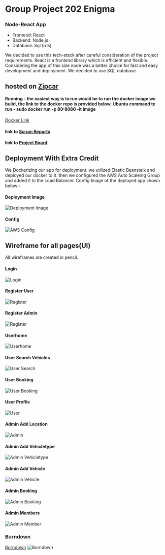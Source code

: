 # Group Project 202 Enigma

### Node-React App
* Frontend: React
* Backend: Node.js
* Database: Sql (rds)

We decided to use this tech-stack after careful consideration of the project requirements. React is a frontend library which is efficient and flexible. Considering the app of this size node was a better choice for fast and easy development and deployment. We decided to use SQL database.

## hosted on [Zipcar](http://zipcar-env.eba-ksiqic9p.us-east-2.elasticbeanstalk.com/) 

#### Running - the easiest way is to run would be to run the docker image we build, the link to the docker repo is provided below. Ubuntu command to run - sudo docker run -p 80:8080 -it image
[Docker Link](https://hub.docker.com/r/samkitsheth95/zipcardock)

#### link to [Scrum Reports](https://github.com/gopinathsjsu/sp20-cmpe-202-sec-03-team-project-enigma/wiki)
#### link to [Project Board](https://github.com/gopinathsjsu/sp20-cmpe-202-sec-03-team-project-enigma/projects)

## Deployment With Extra Credit

We Dockerizing our app for deployment. we utilized Elastic Beanstalk and deployed our docker to it. then we configured the AWS Auto Scaleing Group and added it to the Load Balancer. Config Image of the deployed app shown below:-
#### Deployment Image
![Deployment Image](https://github.com/gopinathsjsu/sp20-cmpe-202-sec-03-team-project-enigma/blob/master/Diagram/deployment_diagram.png)
#### Config
![AWS Config](https://github.com/gopinathsjsu/sp20-cmpe-202-sec-03-team-project-enigma/blob/master/Diagram/awsconfig.png)

## Wireframe for all pages(UI)
All wireframes are created in pencil.
#### Login
![Login](https://github.com/gopinathsjsu/sp20-cmpe-202-sec-03-team-project-enigma/blob/master/Diagram/login.png)
#### Register User
![Register](https://github.com/gopinathsjsu/sp20-cmpe-202-sec-03-team-project-enigma/blob/master/Diagram/register_page_user.png)
#### Register Admin
![Register](https://github.com/gopinathsjsu/sp20-cmpe-202-sec-03-team-project-enigma/blob/master/Diagram/register_page_admin.png)
#### Userhome
![Userhome](https://github.com/gopinathsjsu/sp20-cmpe-202-sec-03-team-project-enigma/blob/master/Diagram/user_home.png)
#### User Search Vehicles
![User Search](https://github.com/gopinathsjsu/sp20-cmpe-202-sec-03-team-project-enigma/blob/master/Diagram/user_search_vehicles.png)
#### User Booking
![User Booking](https://github.com/gopinathsjsu/sp20-cmpe-202-sec-03-team-project-enigma/blob/master/Diagram/user_see_booking.png)
#### User Profile
![User](https://github.com/gopinathsjsu/sp20-cmpe-202-sec-03-team-project-enigma/blob/master/Diagram/user_see_profile.png)
#### Admin Add Location
![Admin](https://github.com/gopinathsjsu/sp20-cmpe-202-sec-03-team-project-enigma/blob/master/Diagram/admin_add_location.png)
#### Admin Add Vehicletype
![Admin Vehicletype](https://github.com/gopinathsjsu/sp20-cmpe-202-sec-03-team-project-enigma/blob/master/Diagram/admin_add_vehicle_type.png)
#### Admin Add Vehicle
![Admin Vehicle](https://github.com/gopinathsjsu/sp20-cmpe-202-sec-03-team-project-enigma/blob/master/Diagram/admin_add_vehicle.png)
#### Admin Booking
![Admin Booking](https://github.com/gopinathsjsu/sp20-cmpe-202-sec-03-team-project-enigma/blob/master/Diagram/admin_see_booking.png)
#### Admin Members
![Admin Member](https://github.com/gopinathsjsu/sp20-cmpe-202-sec-03-team-project-enigma/blob/master/Diagram/admin_see_members.png)

### Burndown
[Burndown](https://docs.google.com/spreadsheets/d/1RBzwUDx9QG7Uy8ayiFBBuhWBaJCrK5dV5T9eN2ZEfp8/edit?usp=sharing
) 
![Burndown](https://github.com/gopinathsjsu/sp20-cmpe-202-sec-03-team-project-enigma/blob/master/Diagram/chart.png
)
